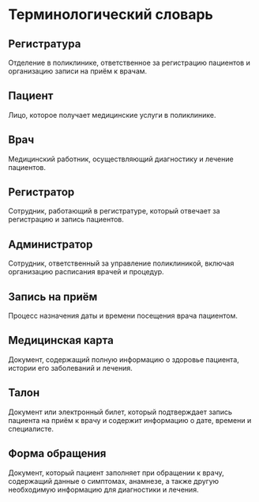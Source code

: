 ﻿# Терминологический словарь

## Регистратура  
 Отделение в поликлинике, ответственное за регистрацию пациентов и организацию записи на приём к врачам.  

## Пациент  
 Лицо, которое получает медицинские услуги в поликлинике.  

## Врач  
 Медицинский работник, осуществляющий диагностику и лечение пациентов.  

## Регистратор  
 Сотрудник, работающий в регистратуре, который отвечает за регистрацию и запись пациентов.  

## Администратор  
 Сотрудник, ответственный за управление поликлиникой, включая организацию расписания врачей и процедур.  

## Запись на приём  
 Процесс назначения даты и времени посещения врача пациентом.  

## Медицинская карта  
 Документ, содержащий полную информацию о здоровье пациента, истории его заболеваний и лечения.  

## Талон  
 Документ или электронный билет, который подтверждает запись пациента на приём к врачу и содержит информацию о дате, времени и специалисте.  

## Форма обращения  
 Документ, который пациент заполняет при обращении к врачу, содержащий данные о симптомах, анамнезе, а также другую необходимую информацию для диагностики и лечения.
